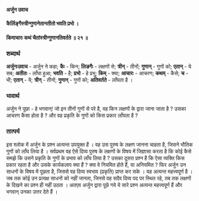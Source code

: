 #### अर्जुन उवाच
#### कैर्लिङ्गैस्त्रीन्गुणानेतानतीतो भवति प्रभो ।
#### किमाचारः कथं चैतांस्त्रीन्गुणानतिवर्तते ॥ २१ ॥

### शब्दार्थ

**अर्जुनःउवाच** - अर्जुन ने कहा; **कैः** - किन; **लिङगैः** - लक्षणों से; **त्रीन्** - तीनों; **गुणान्** - गुणों को; **एतान्** - ये सब; **अतीतः** - लाँघा हुआ; **भवति** - है; **प्रभो** - हे प्रभु; **किम्** - क्या; **आचारः** - आचरण; **कथम्** - कैसे; **च** - भी; **एतान्** - ये; **त्रीन्** - तीनों; **गुणान्** - गुणों को; **अतिवर्तते** - लाँघता है ।

### भावार्थ

अर्जुन ने पूछा - हे भगवान्! जो इन तीनों गुणों से परे है, वह किन लक्षणों के द्वारा जाना जाता है ? उसका आचरण कैसा होता है ? और वह प्रकृति के गुणों को किस प्रकार लाँघता है ?

### तात्पर्य

इस श्लोक में अर्जुन के प्रश्न अत्यन्त उपयुक्त हैं । वह उस पुरुष के लक्षण जानना चाहता है, जिसने भौतिक गुणों को लाँघ लिया है । सर्वप्रथम वह ऐसे दिव्य पुरुष के लक्षणों के विषय में जिज्ञासा करता है कि कोई कैसे समझे कि उसने प्रकृति के गुणों के प्रभाव को लाँघ लिया है ? उसका दूसरा प्रश्न है कि ऐसा व्यक्ति किस प्रकार रहता है और उसके कार्यकलाप क्या हैं ? क्या वे नियमित होते हैं, या अनियमित ? फिर अर्जुन उन साधनों के विषय में पूछता है, जिससे वह दिव्य स्वभाव (प्रकृति) प्राप्त कर सके । यह अत्यन्त महत्त्वपूर्ण है । जब तक कोई उन प्रत्यक्ष साधनों को नहीं जानता, जिनसे वह सदैव दिव्य पद पर स्थित रहे, तब तक लक्षणों के दिखने का प्रश्न ही नहीं उठता । अतएव अर्जुन द्वारा पूछे गये ये सारे प्रश्न अत्यन्त महत्त्वपूर्ण हैं और भगवान् उनका उत्तर देते हैं ।